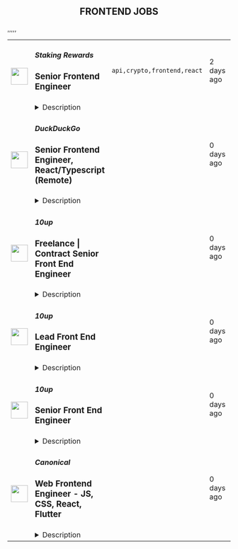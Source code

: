 <div align="center"><h2>FRONTEND JOBS</h2></div><table><tr>
                <td width="100" height="100" rowspan="2">
                    <img src="https://remotive.com/job/1929800/logo" width="38px" height="auto">
                </td>
                <td width="300">
                    <h5>Staking Rewards</h5>
                    <h3>Senior Frontend Engineer</h3>
                </td>
                <td width="300">
                    <code>api,crypto,frontend,react</code>
                </td>
                <td width="200">
                <text>2 days ago</text>
                </td>
                <td width="100" rowspan="2">
                <a href="https://remotive.com/remote-jobs/software-dev/senior-frontend-engineer-1929800" align="right" target="_blank">Apply</a>
                </td>
            </tr>
            <tr>
                <td colspan="3">
                <details><summary>Description</summary>
                <div class="h1" style="margin-top: 40px; margin-bottom: 20px; font-weight: 300; line-height: 1.4; color: #444444; padding: 0px; border-style: initial; font-variant-numeric: inherit; font-variant-east-asian: inherit; font-variant-alternates: inherit; font-variant-position: inherit; font-stretch: inherit; font-optical-sizing: inherit; font-kerning: inherit; font-feature-settings: inherit; font-variation-settings: inherit; vertical-align: baseline; letter-spacing: 0.5px;">About Staking Rewards</div>
<p style="margin-bottom: 20px; padding: 0px; border-style: initial; font-variant-numeric: inherit; font-variant-east-asian: inherit; font-variant-alternates: inherit; font-variant-position: inherit; font-stretch: inherit; line-height: 1.7; font-optical-sizing: inherit; font-kerning: inherit; font-feature-settings: inherit; font-variation-settings: inherit; vertical-align: baseline; text-rendering: optimizelegibility; color: #444444; letter-spacing: 0.5px;">Staking Rewards is at the forefront of cryptocurrency innovation, dedicated to making staking safe and accessible. Our team of 20 passionate individuals operates a platform frequented by over 250,000 users monthly, alongside a robust API utilized by industry giants like Bloomberg, Binance, and Coinbase.</p>
<p style="margin-bottom: 20px; padding: 0px; border-style: initial; font-variant-numeric: inherit; font-variant-east-asian: inherit; font-variant-alternates: inherit; font-variant-position: inherit; font-stretch: inherit; line-height: 1.7; font-optical-sizing: inherit; font-kerning: inherit; font-feature-settings: inherit; font-variation-settings: inherit; vertical-align: baseline; text-rendering: optimizelegibility; color: #444444; letter-spacing: 0.5px;">Backed by prestigious investors such as Galaxy Digital, Coinshares, and Digital Currency Group, we are entering a pivotal phase due to the booming staking sector. Facing numerous challenges, we are poised for significant growth and believe our top-tier team is key to advancing our mission.</p>
<div class="h1" style="margin-top: 40px; margin-bottom: 20px; font-weight: 300; line-height: 1.4; color: #444444; padding: 0px; border-style: initial; font-variant-numeric: inherit; font-variant-east-asian: inherit; font-variant-alternates: inherit; font-variant-position: inherit; font-stretch: inherit; font-optical-sizing: inherit; font-kerning: inherit; font-feature-settings: inherit; font-variation-settings: inherit; vertical-align: baseline; letter-spacing: 0.5px;">This Role</div>
<p style="margin-bottom: 20px; padding: 0px; border-style: initial; font-variant-numeric: inherit; font-variant-east-asian: inherit; font-variant-alternates: inherit; font-variant-position: inherit; font-stretch: inherit; line-height: 1.7; font-optical-sizing: inherit; font-kerning: inherit; font-feature-settings: inherit; font-variation-settings: inherit; vertical-align: baseline; text-rendering: optimizelegibility; color: #444444; letter-spacing: 0.5px;">The Senior Frontend Engineer position is fully remote, available to candidates within <span style="font-weight: 600; margin: 0px; padding: 0px; border-style: initial; font-style: inherit; font-variant: inherit; font-stretch: inherit; line-height: inherit; font-optical-sizing: inherit; font-kerning: inherit; font-feature-settings: inherit; font-variation-settings: inherit; vertical-align: baseline;">WEST +/- 3</span> time zones.</p>
<div class="h2" style="line-height: 1.4; color: #444444; margin-top: 40px; margin-bottom: 20px; padding: 0px; border-style: initial; font-variant-numeric: inherit; font-variant-east-asian: inherit; font-variant-alternates: inherit; font-variant-position: inherit; font-stretch: inherit; font-optical-sizing: inherit; font-kerning: inherit; font-feature-settings: inherit; font-variation-settings: inherit; vertical-align: baseline; letter-spacing: 0.5px;">Who We Are Looking For</div>
<p style="margin-bottom: 20px; padding: 0px; border-style: initial; font-variant-numeric: inherit; font-variant-east-asian: inherit; font-variant-alternates: inherit; font-variant-position: inherit; font-stretch: inherit; line-height: 1.7; font-optical-sizing: inherit; font-kerning: inherit; font-feature-settings: inherit; font-variation-settings: inherit; vertical-align: baseline; text-rendering: optimizelegibility; color: #444444; letter-spacing: 0.5px;">We seek an Engineer with a deep understanding of software design and the adeptness to apply these principles in various scenarios.</p>
<p style="margin-bottom: 20px; padding: 0px; border-style: initial; font-variant-numeric: inherit; font-variant-east-asian: inherit; font-variant-alternates: inherit; font-variant-position: inherit; font-stretch: inherit; line-height: 1.7; font-optical-sizing: inherit; font-kerning: inherit; font-feature-settings: inherit; font-variation-settings: inherit; vertical-align: baseline; text-rendering: optimizelegibility; color: #444444; letter-spacing: 0.5px;">Ideal candidates are curious, creative, capable of adapting quickly, and eager to embrace new and familiar technologies alike.</p>
<p style="margin-bottom: 20px; padding: 0px; border-style: initial; font-variant-numeric: inherit; font-variant-east-asian: inherit; font-variant-alternates: inherit; font-variant-position: inherit; font-stretch: inherit; line-height: 1.7; font-optical-sizing: inherit; font-kerning: inherit; font-feature-settings: inherit; font-variation-settings: inherit; vertical-align: baseline; text-rendering: optimizelegibility; color: #444444; letter-spacing: 0.5px;">You should be ready to challenge norms, take pride in your work, and have significant experience in React-based environments.</p>
<div class="h2" style="line-height: 1.4; color: #444444; margin-top: 40px; margin-bottom: 20px; padding: 0px; border-style: initial; font-variant-numeric: inherit; font-variant-east-asian: inherit; font-variant-alternates: inherit; font-variant-position: inherit; font-stretch: inherit; font-optical-sizing: inherit; font-kerning: inherit; font-feature-settings: inherit; font-variation-settings: inherit; vertical-align: baseline; letter-spacing: 0.5px;">Engineering at Staking Rewards</div>
<p style="margin-bottom: 20px; padding: 0px; border-style: initial; font-variant-numeric: inherit; font-variant-east-asian: inherit; font-variant-alternates: inherit; font-variant-position: inherit; font-stretch: inherit; line-height: 1.7; font-optical-sizing: inherit; font-kerning: inherit; font-feature-settings: inherit; font-variation-settings: inherit; vertical-align: baseline; text-rendering: optimizelegibility; color: #444444; letter-spacing: 0.5px;">Our engineering environment is dynamic and fast-paced, constantly evolving to meet the changing needs of the crypto market and our business.</p>
<p style="margin-bottom: 20px; padding: 0px; border-style: initial; font-variant-numeric: inherit; font-variant-east-asian: inherit; font-variant-alternates: inherit; font-variant-position: inherit; font-stretch: inherit; line-height: 1.7; font-optical-sizing: inherit; font-kerning: inherit; font-feature-settings: inherit; font-variation-settings: inherit; vertical-align: baseline; text-rendering: optimizelegibility; color: #444444; letter-spacing: 0.5px;">Engineers at Staking Rewards are expected to be proactive, communicative, and open to innovative solutions.</p>
<p style="margin-bottom: 20px; padding: 0px; border-style: initial; font-variant-numeric: inherit; font-variant-east-asian: inherit; font-variant-alternates: inherit; font-variant-position: inherit; font-stretch: inherit; line-height: 1.7; font-optical-sizing: inherit; font-kerning: inherit; font-feature-settings: inherit; font-variation-settings: inherit; vertical-align: baseline; text-rendering: optimizelegibility; color: #444444; letter-spacing: 0.5px;">We strive for excellence, delivering strong solutions in a collaborative team setting.</p>
<div class="h2" style="line-height: 1.4; color: #444444; margin-top: 40px; margin-bottom: 20px; padding: 0px; border-style: initial; font-variant-numeric: inherit; font-variant-east-asian: inherit; font-variant-alternates: inherit; font-variant-position: inherit; font-stretch: inherit; font-optical-sizing: inherit; font-kerning: inherit; font-feature-settings: inherit; font-variation-settings: inherit; vertical-align: baseline; letter-spacing: 0.5px;">Your Responsibilities</div>
<p style="margin-bottom: 20px; padding: 0px; border-style: initial; font-variant-numeric: inherit; font-variant-east-asian: inherit; font-variant-alternates: inherit; font-variant-position: inherit; font-stretch: inherit; line-height: 1.7; font-optical-sizing: inherit; font-kerning: inherit; font-feature-settings: inherit; font-variation-settings: inherit; vertical-align: baseline; text-rendering: optimizelegibility; color: #444444; letter-spacing: 0.5px;">As a Senior Frontend Engineer, you will tackle diverse challenges and make substantial contributions to our platform. Key responsibilities will include:</p>
<ul style="">
<li style="">Developing high-performing, secure web experiences.</li>
<li style="">Integrating robust security measures into code and technical practices.</li>
<li style="">Building for others: other developers on the team, for stakeholders and our users</li>
<li style="">Own the full vertical: shape, build, ship, monitor</li>
</ul>
<div class="h2" style="line-height: 1.4; color: #444444; margin-top: 40px; margin-bottom: 20px; padding: 0px; border-style: initial; font-variant-numeric: inherit; font-variant-east-asian: inherit; font-variant-alternates: inherit; font-variant-position: inherit; font-stretch: inherit; font-optical-sizing: inherit; font-kerning: inherit; font-feature-settings: inherit; font-variation-settings: inherit; vertical-align: baseline; letter-spacing: 0.5px;">How to Join Us</div>
<p style="margin-bottom: 20px; padding: 0px; border-style: initial; font-variant-numeric: inherit; font-variant-east-asian: inherit; font-variant-alternates: inherit; font-variant-position: inherit; font-stretch: inherit; line-height: 1.7; font-optical-sizing: inherit; font-kerning: inherit; font-feature-settings: inherit; font-variation-settings: inherit; vertical-align: baseline; text-rendering: optimizelegibility; color: #444444; letter-spacing: 0.5px;">To apply, please submit your social profiles (Twitter, LinkedIn, personal website) and your GitHub link. We look forward to understanding how you can contribute to our team's success.</p>
<img src="https://remotive.com/job/track/1929800/blank.gif?source=public_api" alt=""/>
                </details>
                </td>
            </tr>,<tr>
                <td width="100" height="100" rowspan="2">
                    <img src="https://spreadprivacy.com/content/images/2023/05/duckduckgo-logo_wide.png" width="38px" height="auto">
                </td>
                <td width="300">
                    <h5>DuckDuckGo</h5>
                    <h3>Senior Frontend Engineer, React/Typescript (Remote)</h3>
                </td>
                <td width="300">
                    <code></code>
                </td>
                <td width="200">
                <text>0 days ago</text>
                </td>
                <td width="100" rowspan="2">
                <a href="https://duckduckgo.recruitee.com/o/senior-frontend-engineer-javascript-remote-2-5" align="right" target="_blank">Apply</a>
                </td>
            </tr>
            <tr>
                <td colspan="3">
                <details><summary>Description</summary>
                <p>Hi, we’re DuckDuckGo, the Internet privacy company for everyone who wants to take back their privacy now. For over a decade, we've been building our all-in-one product, developing new privacy technology, and working with policymakers to make online privacy simple and accessible for all.</p>
<p><br /></p>
<p>Our browsers and extensions have been downloaded over 250 million times with our built-in private search engine, which has seen over 100 billion searches and is the 2nd largest search engine on mobile in the United States and 20 other countries, including the United Kingdom, Canada, Australia, Poland, Italy, and Spain. Our private search engine is also 3rd in market share in the U.S. and over 15 major markets. Oh, and we've been profitable since 2014, with annual revenue exceeding $100 million!</p>
<p><br /></p>
<p>The DuckDuckGo browser’s uniquely comprehensive privacy protections are used by tens of millions of people to protect their everyday online activities on <a href="https://spreadprivacy.com/introducing-duckduckgo-for-mac/" rel="noopener">Mac</a>, <a href="https://spreadprivacy.com/windows-browser-open-beta/" rel="noopener">Windows</a>, <a href="https://spreadprivacy.com/duckduckgo-privacy-browser-ios14/" rel="noopener">iOS</a>, and <a href="https://spreadprivacy.com/introducing-app-tracking-protection/" rel="noopener">Android</a>, from searching to browsing, emailing, and more. We also offer <a href="https://spreadprivacy.com/meetprivacypro/" rel="noopener">Privacy Pro</a>, a three-in-one subscription service that includes a VPN, Personal Information Removal, and Identity Theft Restoration.</p>
<p><br /></p>
<p>We’re looking for a <strong>Senior Frontend Engineer</strong> to help shape our all-in-one privacy solution and join our mission to show the world that protecting your privacy online can be simple.  </p>
<p><br /></p>
<p><strong>The Opportunity</strong> </p>
<p>In this role, you will lead and contribute to developing new and existing products and features, demonstrating ownership over major components of our codebase while taking responsibility for their maintenance and improvement over time. By writing pragmatic, performant, and testable code that works consistently across settings, devices, and browsers, you'll play a key role in improving the frontend software architecture, all while prioritizing privacy and user experience throughout the engineering process.</p>
<p><br /></p>
<p>As a senior engineer, you will mentor peers and work closely with cross-functional team members through remote collaboration opportunities, including product brainstorms, technical design discussions, code reviews, and more.</p>
<p><br /></p>
<p><strong>What You Will Bring to DuckDuckGo</strong> </p>
<ul><li>7+ years experience in positions where your primary responsibility was writing code.</li><li>Advanced level of JavaScript/HTML/CSS expertise.</li><li>Advanced level of React and Typescript.</li><li>Advanced level of web application architecture expertise.</li><li>Ability to lead engineering projects with little to no oversight.</li><li>Experience building large-scale web applications.</li><li>Experience identifying success criteria and metrics and validating decisions against them.</li><li>Experience collaborating with engineers on the backend and other platforms, such as Android and iOS.</li><li>Experience collaborating with product and design to build polished consumer-facing products.</li><li>Ability to contribute to technical architecture decisions for complex products.</li><li>Willingness to learn new technologies and ideas.</li></ul>
<p><br /></p>
<p><strong>How We Will Support You </strong> </p>
<p>Our core values -- build trust, question assumptions, and validate direction -- underpin how we work day-to-day and the support we give our team members. We strive to empower our team members to be self-directed and self-motivated in their work.  </p>
<p><br /></p>
<ul><li><strong>Remote First, Always</strong>: We've always been a fully distributed company with team members all over the world. We trust you to get your work done wherever, and whenever.   </li><li><strong>Commitment to Personal Growth:</strong> Every team member has an annual budget of $1,250 USD to invest in their professional development. Every team member also has a dedicated Career Advisor, who serves as a guide to help you develop your strengths, identify your motivations, and understand your opportunities for growth. </li><li><strong>Leadership:</strong> We have many different types of leaders and possible combinations of leadership roles, so you can grow your career in a way that aligns best with your personal goals. You can seek additional leadership roles by being directly responsible for projects, taking ownership of areas of the company, developing and maintaining internal processes, or pursuing advisory roles. </li><li><strong>Work/Life Balance: </strong>Team members have the freedom and flexibility to organize their own work schedules. We want you to thrive both in and out of the office. We trust you to use good judgment and take the time off that you need to bring your best self to work.  </li></ul>
<p><br /></p>
<p>We also offer paid parental leave, a co-working stipend, office setup reimbursement, and a wellness stipend. More support resources can be found in our <u><a href="https://duckduckgo.com/assets/hiring/team_support_guide.pdf" rel="noopener">Team Member Support Guide</a></u>, which explains how we make your well-being a priority. </p>
<p><br /></p>
<p>For more information on how we collaborate worldwide, from leadership in our relatively flat organization to start-to-finish ownership<strong>,</strong> check out <u><a href="https://duckduckgo.com/how-we-work" rel="noopener">DuckDuckGo Culture: How We Work.</a></u> </p>
<p><br /></p>
<p><strong>Compensation</strong> </p>
<p>Annual compensation: $176,000 USD and stock options. Compensation is the same within a professional level, regardless of geographic location or functional area, and the compensation for each professional level is transparent across the organization.</p>
<p><br /></p>
<p><strong>Hiring Process</strong> </p>
<p>Hiring works best when it's a two-way street. Learn how we help you get to know DuckDuckGo and envision your future role here. Find out more about <u><a href="https://duckduckgo.com/how-we-hire" rel="noopener">how we hire</a></u>. </p>
<p><br /></p>
<p><strong>Diversity, Equity, and Inclusion</strong> </p>
<p>DuckDuckGo provides equal work opportunities to all team members and applicants<u>,</u> and it prohibits discrimination and harassment of any type on the basis of race, color, ethnicity, caste, religion, age, sex (including pregnancy), national origin, disability status, genetics, protected veteran status, sexual orientation, gender identity or expression, or any other characteristic protected by our policies or federal, state, or local laws.</p>
<p><br /></p>
<p>We want to ensure that our hiring process is accessible. If you need reasonable accommodation for any part of the application process because of a medical condition or disability, please send an email to <u><a href="mailto:careers@duckduckgo.com" rel="noopener">careers@duckduckgo.com</a></u> to let us know the nature of your request.  </p>
<p><br /></p>
<p>If you think you might thrive in this environment, we would love to hear from you. </p>
<p><br /></p>
<p><strong>Please note that:</strong> </p>
<ol><li>Sometimes we meet up! Expect to travel at least two times a year: once for our all-hands meetup and again for a team retreat (each around 4-5 days). While extenuating circumstances may impact attendance, everyone is strongly encouraged to attend.</li><li>While we offer a flexible work arrangement with no core hours, expect an average full-time commitment of 40 hours per week. </li><li>A successful candidate will be subject to a background check and must receive satisfactory results of the same, as a condition of joining the team. </li><li>By applying for this role, you confirm that all information submitted is accurate and complete. You further acknowledge that providing false or fraudulent information during the application process is cause for denial of an offer, revocation of any existing offer, or other adverse action, up to and including termination after the start of your commencement of work.  </li></ol>
<p><br /></p>
<p>#LI-DNI</p>
                </details>
                </td>
            </tr>,<tr>
                <td width="100" height="100" rowspan="2">
                    <img src="https://pbs.twimg.com/profile_images/2738508979/760be3edebfa0195e36fb3dba07297c1_400x400.png" width="38px" height="auto">
                </td>
                <td width="300">
                    <h5>10up</h5>
                    <h3>Freelance | Contract Senior Front End Engineer</h3>
                </td>
                <td width="300">
                    <code></code>
                </td>
                <td width="200">
                <text>0 days ago</text>
                </td>
                <td width="100" rowspan="2">
                <a href="https://job-boards.greenhouse.io/10up/jobs/4038230008" align="right" target="_blank">Apply</a>
                </td>
            </tr>
            <tr>
                <td colspan="3">
                <details><summary>Description</summary>
                &lt;div&gt;
&lt;div&gt;
&lt;div&gt;
&lt;div&gt;&lt;strong&gt;Location: Remote - Anywhere&lt;/strong&gt; (Open to applicants located anywhere around the globe.)&lt;/div&gt;
&lt;div&gt;&amp;nbsp;&lt;/div&gt;
&lt;div&gt;At 10up, we call developers like you engineers because you aren&#39;t just a &quot;coder&quot;: you&#39;re an innovative problem solver that uses web programming skills to divine smart, creative solutions to client challenges.&amp;nbsp;&lt;/div&gt;
&lt;div&gt;&amp;nbsp;&lt;/div&gt;
&lt;div&gt;As a leading digital agency, 10up&#39;s client roster spans from innovative startups and impactful non-profits to some of the biggest names in the industry, such as ESPN, Google, The New York Times Co., Microsoft, and The Nobel Prize Committee. 10uppers have been pushing the boundaries of web experiences for over 12 years—become an engineer that innovates the internet by building exciting projects alongside a top-in-the-field team.&lt;/div&gt;
&lt;div&gt;&amp;nbsp;&lt;/div&gt;
&lt;div&gt;As a 10up contractor, you have options for flexible and alternative work schedules. Intentionally remote since day one, spanning six continents and 40 countries, 10up fully embraces the benefits of distributed work.&lt;/div&gt;
&lt;div&gt;&amp;nbsp;&lt;/div&gt;
&lt;/div&gt;
&lt;/div&gt;
&lt;/div&gt;
&lt;div&gt;What you will do:&amp;nbsp;&lt;/div&gt;
&lt;div&gt;
&lt;ul&gt;
&lt;li&gt;Develop large-scale modular applications with advanced knowledge of HTML, CSS, and JavaScript.&lt;/li&gt;
&lt;li&gt;Provide code reviews.&lt;/li&gt;
&lt;li&gt;Bring art direction to life on the web through quality craftsmanship defined by performance, accessibility, maintainability, and aesthetic refinement on large-scale projects.&lt;/li&gt;
&lt;li&gt;Solve complex problems in simple yet elegant ways.&lt;/li&gt;
&lt;li&gt;Ultimately you will make the web better by finely crafting websites, apps, and tools that reach millions of online visitors every day.&lt;/li&gt;
&lt;/ul&gt;
&lt;/div&gt;
&lt;div&gt;
&lt;p&gt;About you:&amp;nbsp;&lt;/p&gt;
&lt;ul&gt;
&lt;li&gt;You love perfecting your skills in cross-browser/device front-end engineering through crafting custom UI components in either React or a WordPress (block editor) stack.&lt;/li&gt;
&lt;li&gt;You have a code portfolio of real-world samples showcasing your technical abilities. Link us to your best custom work on GitHub and you’ll never have to do any live coding or whiteboard testing!&amp;nbsp;&lt;/li&gt;
&lt;li&gt;You are comfortable talking to clients and team members to clearly present your thoughts.&lt;/li&gt;
&lt;li&gt;You’re proficient at building coded style guides and creating highly componentized systems.&lt;/li&gt;
&lt;li&gt;You prefer to work fully remote and are effectively engaging in a distributed team from the location of your choosing.&lt;/li&gt;
&lt;/ul&gt;
&lt;p&gt;The expected hourly rate for this role is between &lt;strong&gt;$70 and $110 USD&lt;/strong&gt;. Compensation is determined based on a variety of factors including relevant experience, projects, geographic location, and business needs.&lt;/p&gt;
&lt;div&gt;
&lt;div&gt;&lt;strong&gt;Join our Contractor Pool!&amp;nbsp;&lt;/strong&gt;&lt;/div&gt;
&lt;div&gt;&amp;nbsp;&lt;/div&gt;
&lt;div&gt;We are currently accepting applications for upcoming freelance opportunities. If you are passionate about 10up&#39;s mission and great UI work, please apply. We&#39;d appreciate the opportunity to personally review your application. Everyone gets a response.&lt;/div&gt;
&lt;div&gt;&amp;nbsp;&lt;/div&gt;
&lt;/div&gt;
&lt;div&gt;Read more about &lt;a class=&quot;postings-link&quot; href=&quot;https://drive.google.com/file/d/1nQ9yWRqfDAdrriYRnBNzYo7w59auYxMe/view&quot;&gt;What to Expect &lt;/a&gt;through our Recruiting process.&lt;/div&gt;
&lt;div&gt;&amp;nbsp;&lt;/div&gt;
&lt;div&gt;We don&#39;t want you to miss any communication from us! To ensure you receive updates on your application, please add jobs@10up.com to your contacts list! #LI-Remote&lt;/div&gt;
&lt;/div&gt;
&lt;div&gt;&amp;nbsp;&lt;/div&gt;
                </details>
                </td>
            </tr>,<tr>
                <td width="100" height="100" rowspan="2">
                    <img src="https://pbs.twimg.com/profile_images/2738508979/760be3edebfa0195e36fb3dba07297c1_400x400.png" width="38px" height="auto">
                </td>
                <td width="300">
                    <h5>10up</h5>
                    <h3>Lead Front End Engineer</h3>
                </td>
                <td width="300">
                    <code></code>
                </td>
                <td width="200">
                <text>0 days ago</text>
                </td>
                <td width="100" rowspan="2">
                <a href="https://job-boards.greenhouse.io/10up/jobs/4038238008" align="right" target="_blank">Apply</a>
                </td>
            </tr>
            <tr>
                <td colspan="3">
                <details><summary>Description</summary>
                &lt;div&gt;
&lt;div&gt;
&lt;div&gt;
&lt;div&gt;
&lt;div&gt;&lt;strong&gt;Location: Remote - Anywhere &lt;/strong&gt;(Open to applicants located anywhere around the globe.)&lt;/div&gt;
&lt;div&gt;&amp;nbsp;&lt;/div&gt;
&lt;div&gt;At 10up, we call developers like you &lt;em&gt;engineers&lt;/em&gt; because you aren’t just a “coder”: you’re an innovative problem solver that uses web programming skills to divine smart, creative solutions to client challenges. As a Lead Front End Engineer at 10up, you are taking the driving seat in building custom-crafted UIs utilized by millions of people daily. 10uppers have been pushing the boundaries of premium UI/UX for over 12 years—become a lead engineer that innovates the internet by building state-of-the-art web fronts alongside a top-in-the-field team.&lt;/div&gt;
&lt;div&gt;&amp;nbsp;&lt;/div&gt;
&lt;div&gt;You’ll work on a combination of unique builds and ongoing support engagements that help season your technical leading skills. As a leading digital agency, 10up’s client roster spans from innovative startups and impactful non-profits to some of the biggest names in the industry, such as ESPN, Google, The New York Times Co., Microsoft, and The Nobel Prize Committee.&lt;/div&gt;
&lt;div&gt;&amp;nbsp;&lt;/div&gt;
&lt;div&gt;As a 10upper, you have options for flexible and alternative work schedules. Intentionally remote since day one, spanning six continents and 40 countries, 10up fully embraces the benefits of distributed work.&lt;/div&gt;
&lt;div&gt;&amp;nbsp;&lt;/div&gt;
&lt;/div&gt;
&lt;/div&gt;
&lt;/div&gt;
&lt;/div&gt;
&lt;div&gt;What you will do:&amp;nbsp;&lt;/div&gt;
&lt;div&gt;
&lt;ul&gt;
&lt;li&gt;Develop enterprise-level websites and digital experiences primarily utilizing your expertise in JavaScript, HTML, CSS, React, and WordPress (including Gutenberg blocks).&lt;/li&gt;
&lt;li&gt;Drive strategy in collaboration with experts across multiple disciplines, and lead overall technical vision and delivery on large-scale projects.&lt;/li&gt;
&lt;li&gt;Engage meaningfully with clients; leading demos and driving discussions.&lt;/li&gt;
&lt;li&gt;Contribute to the improvement of the Front End Engineering discipline by leading and mentoring other fellow Front End Engineers&lt;/li&gt;
&lt;li&gt;Ultimately you will make the web better by finely crafting websites, apps, and tools that reach millions of online visitors every day.&lt;/li&gt;
&lt;/ul&gt;
&lt;/div&gt;
&lt;div&gt;
&lt;p&gt;About you:&amp;nbsp;&lt;/p&gt;
&lt;ul&gt;
&lt;li&gt;You’re at your best leading a team of engineers to solve a complex problem while providing code reviews, coaching, and mentorship.&lt;/li&gt;
&lt;li&gt;You have a code portfolio of real-world samples to showcase your skills. Link us to your best custom work on GitHub and you’ll never have to do any live coding or whiteboard testing!&amp;nbsp;&lt;/li&gt;
&lt;li&gt;You have the ability to clearly present your thoughts to clients and team members.&amp;nbsp;&lt;/li&gt;
&lt;li&gt;You are an advocate for coded style guides and creating highly componentized systems.&lt;/li&gt;
&lt;li&gt;You prefer to work fully remote and are effectively engaging in a distributed team from the location of your choosing.&lt;/li&gt;
&lt;/ul&gt;
&lt;p&gt;Benefits of interest:&lt;/p&gt;
&lt;ul&gt;
&lt;li&gt;Multiple paid time off programs, including accrued PTO, parental leave, bereavement leave, and company holidays – including an all-company break from Christmas Eve to New Years Day.&lt;/li&gt;
&lt;li&gt;Health, dental, and life insurance programs (available for United States team members).&lt;/li&gt;
&lt;li&gt;Retirement contribution programs (currently available in the U.S. and U.K.).&lt;/li&gt;
&lt;li&gt;Flexible and alternate schedule programs - including options for 4-day work week (Monday-Thursday) configurations.&lt;/li&gt;
&lt;li&gt;$3,000 USD accrued annually in professional development budget for you to spend on conferences, training, or to buy back time for programs like independent study.&lt;/li&gt;
&lt;li&gt;Global Company summits – opportunities to meet, socialize and learn with fellow 10uppers in person at remarkable destinations.&amp;nbsp;&lt;/li&gt;
&lt;li&gt;An end-of-year all-hands bonus program, along with smaller opportunities for recognition throughout the year.&lt;/li&gt;
&lt;li&gt;A Director of Engineering that supports your career growth and development.&lt;/li&gt;
&lt;/ul&gt;
&lt;p&gt;The expected annual salary range for this position is between &lt;strong&gt;$90,000 and $150,000 USD&lt;/strong&gt;. Compensation is determined based on a variety of factors including relevant experience, other job related qualifications/skills, geographic location, and business needs.&lt;/p&gt;
&lt;div&gt;&lt;strong&gt;Join our team!&amp;nbsp;&lt;/strong&gt;&lt;/div&gt;
&lt;div&gt;&amp;nbsp;&lt;/div&gt;
&lt;div&gt;If you are passionate about 10up&#39;s mission and think you have what it takes to be successful in this role even if you don&#39;t check all the boxes, please apply. We&#39;d appreciate the opportunity to personally review your application. Everyone gets a response.&lt;/div&gt;
&lt;div&gt;&amp;nbsp;&lt;/div&gt;
&lt;div&gt;Read more about &lt;a class=&quot;postings-link&quot; href=&quot;https://drive.google.com/file/d/1nQ9yWRqfDAdrriYRnBNzYo7w59auYxMe/view&quot;&gt;What to Expect &lt;/a&gt;through our Recruiting process.&lt;/div&gt;
&lt;div&gt;&amp;nbsp;&lt;/div&gt;
&lt;div&gt;We don&#39;t want you to miss any communication from us! To ensure you receive updates on your application, please add jobs@10up.com to your contacts list! #LI-Remote&lt;/div&gt;
&lt;/div&gt;
&lt;div&gt;&amp;nbsp;&lt;/div&gt;
                </details>
                </td>
            </tr>,<tr>
                <td width="100" height="100" rowspan="2">
                    <img src="https://pbs.twimg.com/profile_images/2738508979/760be3edebfa0195e36fb3dba07297c1_400x400.png" width="38px" height="auto">
                </td>
                <td width="300">
                    <h5>10up</h5>
                    <h3>Senior Front End Engineer</h3>
                </td>
                <td width="300">
                    <code></code>
                </td>
                <td width="200">
                <text>0 days ago</text>
                </td>
                <td width="100" rowspan="2">
                <a href="https://job-boards.greenhouse.io/10up/jobs/4038244008" align="right" target="_blank">Apply</a>
                </td>
            </tr>
            <tr>
                <td colspan="3">
                <details><summary>Description</summary>
                &lt;div&gt;
&lt;div&gt;
&lt;div&gt;&lt;strong&gt;Location: Remote - Anywhere&lt;/strong&gt; (Open to applicants located anywhere around the globe.)&lt;/div&gt;
&lt;div&gt;&amp;nbsp;&lt;/div&gt;
&lt;div&gt;At 10up, we call developers like you &lt;em&gt;engineers&lt;/em&gt; because you aren’t just a “coder”: you’re an innovative problem solver that uses web programming skills to divine smart, creative solutions to client challenges. Join a top-in-the-field team of 35 front-end engineers that is pushing the boundaries of premium UI/UX by delivering web experiences for some of the biggest names in the industry, such as ESPN, Google, The New York Times Co., Microsoft, and The Nobel Prize Committee.&lt;/div&gt;
&lt;div&gt;&amp;nbsp;&lt;/div&gt;
&lt;div&gt;At 10up, you’ll work on a combination of unique builds and ongoing support engagements that help season your expertise in JavaScript, semantic HTML, React, CSS methodologies, accessibility, performance, and interactive UI. A premiere digital agency, 10up has a&amp;nbsp; reputation for achieving client business goals, enjoyable end-user experiences, and developing the specialty of its team members.&lt;/div&gt;
&lt;div&gt;&amp;nbsp;&lt;/div&gt;
&lt;div&gt;As a 10upper, you have options for flexible and alternative work schedules. Intentionally remote since day one, spanning six continents and 40 countries, 10up fully embraces the benefits of distributed work.&lt;/div&gt;
&lt;/div&gt;
&lt;div&gt;&amp;nbsp;&lt;/div&gt;
&lt;/div&gt;
&lt;div&gt;What you will do:&amp;nbsp;&lt;/div&gt;
&lt;div&gt;
&lt;ul&gt;
&lt;li&gt;Develop large-scale modular applications with advanced knowledge of HTML, CSS, and JavaScript.&lt;/li&gt;
&lt;li&gt;Support knowledge-sharing by mentoring and providing code reviews.&lt;/li&gt;
&lt;li&gt;Bring art direction to life on the web through quality craftsmanship defined by performance, accessibility, maintainability, and aesthetic refinement on large-scale projects.&lt;/li&gt;
&lt;li&gt;Solve complex problems in simple yet elegant ways.&lt;/li&gt;
&lt;li&gt;Ultimately you will make the web better by finely crafting websites, apps, and tools that reach millions of online visitors every day.&lt;/li&gt;
&lt;/ul&gt;
&lt;/div&gt;
&lt;div&gt;
&lt;p&gt;About you:&amp;nbsp;&lt;/p&gt;
&lt;ul&gt;
&lt;li&gt;You love perfecting your skills in cross-browser/device front-end engineering through crafting custom UI components in either React or a WordPress (block editor) stack.&lt;/li&gt;
&lt;li&gt;You have a code portfolio of real-world samples showcasing your technical abilities. Link us to your best custom work on GitHub and you’ll never have to do any live coding or whiteboard testing!&amp;nbsp;&lt;/li&gt;
&lt;li&gt;You are comfortable talking to clients and team members to clearly present your thoughts.&lt;/li&gt;
&lt;li&gt;You’re proficient at building coded style guides and creating highly componentized systems.&lt;/li&gt;
&lt;li&gt;You prefer to work fully remote and are effectively engaging in a distributed team from the location of your choosing.&lt;/li&gt;
&lt;/ul&gt;
&lt;p&gt;Benefits of interest:&lt;/p&gt;
&lt;ul&gt;
&lt;li&gt;Multiple paid time off programs, including accrued PTO, parental leave, bereavement leave, and company holidays – including an all-company break from Christmas Eve to New Years Day.&lt;/li&gt;
&lt;li&gt;Health, dental, and life insurance programs (available for United States team members).&lt;/li&gt;
&lt;li&gt;Retirement contribution programs (currently available in the U.S. and U.K.).&lt;/li&gt;
&lt;li&gt;Flexible and alternate schedule programs - including options for 4-day work week (Monday-Thursday) configurations.&lt;/li&gt;
&lt;li&gt;$3,000 USD accrued annually in professional development budget for you to spend on conferences, training, or to buy back time for programs like independent study.&lt;/li&gt;
&lt;li&gt;Global Company summits – opportunities to meet, socialize and learn with fellow 10uppers in person at remarkable destinations.&amp;nbsp;&lt;/li&gt;
&lt;li&gt;An end-of-year all-hands bonus program, along with smaller opportunities for recognition throughout the year.&lt;/li&gt;
&lt;li&gt;A Director of Engineering that supports your career growth and development.&lt;/li&gt;
&lt;/ul&gt;
&lt;p&gt;The expected annual salary range for this position is between &lt;strong&gt;$70,000 and $130,000 USD&lt;/strong&gt;. Compensation is determined based on a variety of factors including relevant experience, other job related qualifications/skills, geographic location, and business needs.&lt;/p&gt;
&lt;div&gt;&lt;strong&gt;Join our team!&amp;nbsp;&lt;/strong&gt;&lt;/div&gt;
&lt;div&gt;&amp;nbsp;&lt;/div&gt;
&lt;div&gt;If you are passionate about 10up&#39;s mission and think you have what it takes to be successful in this role even if you don&#39;t check all the boxes, please apply. We&#39;d appreciate the opportunity to personally review your application. Everyone gets a response.&lt;/div&gt;
&lt;div&gt;&amp;nbsp;&lt;/div&gt;
&lt;div&gt;Read more about &lt;a class=&quot;postings-link&quot; href=&quot;https://drive.google.com/file/d/1nQ9yWRqfDAdrriYRnBNzYo7w59auYxMe/view&quot;&gt;What to Expect &lt;/a&gt;through our Recruiting process.&lt;/div&gt;
&lt;div&gt;&amp;nbsp;&lt;/div&gt;
&lt;div&gt;We don&#39;t want you to miss any communication from us! To ensure you receive updates on your application, please add jobs@10up.com to your contacts list! #LI-Remote&lt;/div&gt;
&lt;/div&gt;
&lt;div&gt;&amp;nbsp;&lt;/div&gt;
                </details>
                </td>
            </tr>,<tr>
                <td width="100" height="100" rowspan="2">
                    <img src="https://pbs.twimg.com/profile_images/1673959375340290050/x7pNtXQ7_400x400.jpg" width="38px" height="auto">
                </td>
                <td width="300">
                    <h5>Canonical</h5>
                    <h3>Web Frontend Engineer - JS, CSS, React, Flutter</h3>
                </td>
                <td width="300">
                    <code></code>
                </td>
                <td width="200">
                <text>0 days ago</text>
                </td>
                <td width="100" rowspan="2">
                <a href="https://canonical.com/careers/5150422" align="right" target="_blank">Apply</a>
                </td>
            </tr>
            <tr>
                <td colspan="3">
                <details><summary>Description</summary>
                
      <p>This is a general track for applications to any team at Canonical that works with web-centric tech (JS, TypeScript, React, CSS, Flutter), across all seniority levels.</p>
<p>Many of Canonical’s enterprise products have web front-ends. In order to create consistency across our products and sites, we have a central team that builds an open source&nbsp;<a href="https://github.com/canonical/react-components">React toolkit</a> and presentation layer, the <a href="https://vanillaframework.io/">Vanilla Framework</a>. We are excited to develop this further and see if we can help more open source projects build performant and accessible interfaces that respond well to diverse layouts. We use REST APIs for communication, and we consider API design an important part of the process.</p>
<p>We care about accessibility in our products and take time to work with designers.</p>
<p>Flutter is a new front-end technology that has the potential to unify our desktop and web development. We are growing the team's exposure to Flutter and have roles on both web and Ubuntu engineering for this specialism.</p>
<p>We hire developers with outstanding academic results and a passion for open-source software, innovation, and cutting-edge web technologies. In these roles, you will have the opportunity to make significant contributions through high-quality, front-end and back-end code while exhibiting technical leadership, exceptional design, and intuitive user experience.</p>
<p>Additionally, we encourage colleagues to engage with the broader open-source community. We're looking for individuals who can help build a thriving community, contribute to a broad range of technologies, and ensure seamless software operations at scale.</p>
<p><strong>Location</strong>: <em>Our web and Flutter engineering is largely in European, Middle Eastern, African and American time zones.</em></p>
<h2>What your day will look like</h2>
<ul>
<li>Write high-quality, well-designed software</li>
<li>Collaborate proactively with a globally distributed team</li>
<li>Display technical leadership internally and within our external communities</li>
<li>Debug issues and produce high-quality code to fix them</li>
<li>Contribute to technical documentation to make it the best of its kind</li>
<li>Discuss ideas and collaborate on finding good solutions</li>
<li>Work from home with global travel twice annually for company events</li>
</ul>
<h2>What we are looking for in you</h2>
<ul>
<li>An exceptional academic track record from both high school and university</li>
<li>Undergraduate degree in Computer Science or STEM, or a compelling narrative about your alternative path</li>
<li>Drive and a track record of going above-and-beyond expectations</li>
<li>Well-organised, self-starting and able to deliver to schedule</li>
<li>Professional manner interacting with colleagues, partners, and community</li>
<li>Knowledge of web (HTML, CSS and JS) tech</li>
<li>Fluency in Typescript, React or Flutter</li>
<li>An eye for accessibility and performance</li>
<li>Professional written and spoken English&nbsp;</li>
<li>Experience with Linux (Debian or Ubuntu preferred)&nbsp;</li>
<li>Excellent interpersonal skills, curiosity, flexibility, and accountability&nbsp;</li>
<li>Passion, thoughtfulness, and self-motivation&nbsp;</li>
<li>Excellent communication and presentation skills&nbsp;</li>
<li>Result-oriented, with a personal drive to meet commitments&nbsp;</li>
<li>Ability to travel twice a year, for company events up to two weeks each</li>
</ul>
<h2>Additional skills that you might also bring</h2>
<ul>
<li>Experience with container tech such as LXD, Docker and Kubernetes</li>
<li>Curiosity about all aspects of web development</li>
<li>Attention to detail in regard to user-centric UI development</li>
<li>Experience with systems programming or scalable web services</li>
<li>REST API design, development and governance</li>
<li>Performance engineering and security experience</li>
</ul>
<h2>What we offer you</h2>
<p>We consider geographical location, experience, and performance in shaping compensation worldwide. We revisit compensation annually (and more often for graduates and associates) to ensure we recognise outstanding performance. In addition to base pay, we offer a performance-driven annual bonus. We provide all team members with additional benefits, which reflect our values and ideals. We balance our programs to meet local needs and ensure fairness globally.</p>
<ul>
<li>Distributed work environment with twice-yearly team sprints in person</li>
<li>Personal learning and development budget of USD 2,000 per year</li>
<li>Annual compensation review</li>
<li>Recognition rewards</li>
<li>Annual holiday leave</li>
<li>Maternity and paternity leave</li>
<li>Employee Assistance Programme</li>
<li>Opportunity to travel to new locations to meet colleagues</li>
<li>Priority Pass, and travel upgrades for long-haul company events</li>
</ul>
<h2>About Canonical</h2>
<p>Canonical is a pioneering tech firm at the forefront of the global move to open source. As the company that publishes Ubuntu, one of the most important open source projects and the platform for AI, IoT and the cloud, we are changing the world on a daily basis. We recruit on a global basis and set a very high standard for people joining the company. We expect excellence - in order to succeed, we need to be the best at what we do. Canonical has been a remote-first company since its inception in 2004.​ Working here is a step into the future, and will challenge you to think differently, work smarter, learn new skills, and raise your game.</p>
<h2>Canonical is an equal opportunity employer</h2>
<p>We are proud to foster a workplace free from discrimination. Diversity of experience, perspectives, and background create a better work environment and better products.<a href="https://canonical.com/careers/diversity/identity"> Whatever your identity, we will give your application fair consideration.</a></p>
<p>#LI-remote</p><p>Requisition ID: 1089</p><p></p>
    
                </details>
                </td>
            </tr></table>